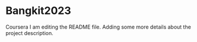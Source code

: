 # Bangkit2023
Coursera
I am editing the README file. Adding some more details about the project description.
